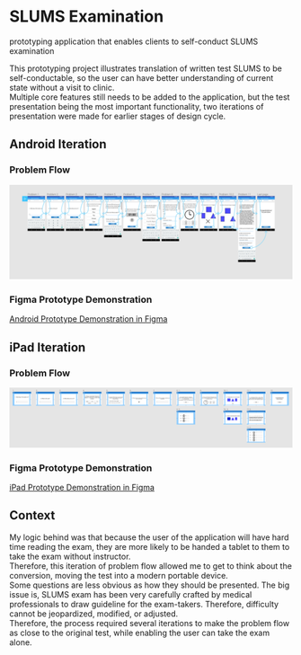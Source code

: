 # SLUMS Examination
prototyping application that enables clients to self-conduct SLUMS examination  
  
This prototyping project illustrates translation of written test SLUMS to be self-conductable, so the user can have better understanding of current state without a visit to clinic.  
Multiple core features still needs to be added to the application, but the test presentation being the most important functionality, two iterations of presentation were made for earlier stages of design cycle.  

  
## Android Iteration  
### Problem Flow
![alt text](images/problem-flow-android-phone.png "problem-flow-ipad")  
  
### Figma Prototype Demonstration
[Android Prototype Demonstration in Figma](https://www.figma.com/proto/O2pfv6QMRrd9JZn4cyehOlub/Problem-flow-smart-phone?node-id=5%3A739&scaling=scale-down "Come take a look!")
  
  
## iPad Iteration  
### Problem Flow
![alt text](images/problem-flow-ipad.png "problem-flow-android-phone")  

### Figma Prototype Demonstration
[iPad Prototype Demonstration in Figma](https://www.figma.com/proto/eoRGeP4cKzt4D1NvPX6gJrLv/problem-flow-iPad?node-id=0%3A1&scaling=scale-down "Come take a look!")  
  

## Context  
My logic behind was that because the user of the application will have hard time reading the exam, they are more likely to be handed a tablet to them to take the exam without instructor.  
Therefore, this iteration of problem flow allowed me to get to think about the conversion, moving the test into a modern portable device.  
Some questions are less obvious as how they should be presented. The big issue is, SLUMS exam has been very carefully crafted by medical professionals to draw guideline for the exam-takers. Therefore, difficulty cannot be jeopardized, modified, or adjusted.  
Therefore, the process required several iterations to make the problem flow as close to the original test, while enabling the user can take the exam alone.
